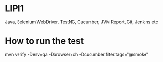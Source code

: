 # LIPI1
Java, Selenium WebDriver, TestNG, Cucumber, JVM Report, Git, Jenkins etc

# How to run the test
mvn verify -Denv=qa -Dbrowser=ch -Dcucumber.filter.tags="@smoke"